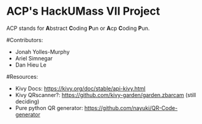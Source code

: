 # ACP's HackUMass VII Project

ACP stands for **A**bstract **C**oding **P**un or **A**cp  **C**oding **P**un.


#Contributors:
 - Jonah Yolles-Murphy
 - Ariel Simnegar
 - Dan Hieu Le

 #Resources:
 - Kivy Docs: https://kivy.org/doc/stable/api-kivy.html
 - Kivy QRscanner?: https://github.com/kivy-garden/garden.zbarcam (still deciding)
 - Pure python QR generator: https://github.com/nayuki/QR-Code-generator
